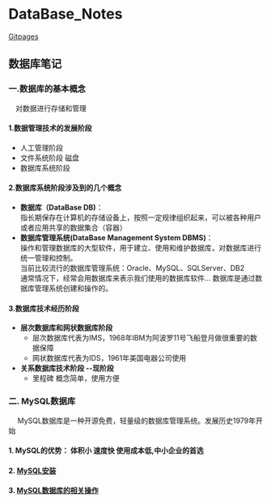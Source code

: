 # DataBase_Notes
[Gitpages](https://azurlin.github.io/Database_Notes/)

## 数据库笔记


### 一.数据库的基本概念
&emsp;对数据进行存储和管理

#### 1.数据管理技术的发展阶段

 + 人工管理阶段
 + 文件系统阶段 磁盘
 + 数据库系统阶段
 
#### 2.数据库系统阶段涉及到的几个概念

 +  **数据库（DataBase DB)**：<br/>
指长期保存在计算机的存储设备上，按照一定规律组织起来，可以被各种用户或者应用共享的数据集合（容器）<br/>
 + **数据库管理系统(DataBase Management System DBMS)**：<br/>
操作和管理数据库的大型软件，用于建立、使用和维护数据库，对数据库进行统一管理和控制。<br/>当前比较流行的数据库管理系统：Oracle、MySQL、SQLServer、DB2 <br/>
通常情况下，经常会用数据库来表示我们使用的数据库软件... 数据库是通过数据库管理系统创建和操作的。


#### 3.数据库技术经历阶段

+ **层次数据库和网状数据库阶段**
	+ 层次数据库代表为IMS，1968年IBM为阿波罗11号飞船登月做很重要的数据保障
	+ 网状数据库代表为IDS，1961年美国电器公司使用
+ **关系数据库技术阶段 --现阶段**
	+ 里程碑 概念简单，使用方便

### 二. MySQL数据库
&emsp; MySQL数据库是一种开源免费，轻量级的数据库管理系统。发展历史1979年开始 

#### 1. MySQL的优势：  体积小 速度快 使用成本低,中小企业的首选 
#### 2. [MySQL安装](MySQL.md)
#### 3. [MySQL数据库的相关操作](om/omysql.md)






